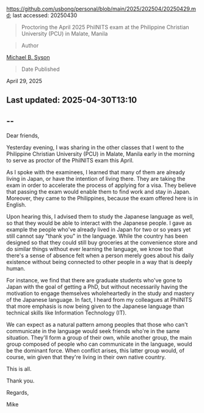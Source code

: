 https://github.com/usbong/personal/blob/main/2025/202504/20250429.md; last accessed: 20250430

> Proctoring the April 2025 PhilNITS exam at the Philippine Christian University (PCU) in Malate, Manila

> Author

[Michael B. Syson](https://www.linkedin.com/in/michaelsyson/)

> Date Published

April 29, 2025

## Last updated: 2025-04-30T13:10


## --


Dear friends,

Yesterday evening, I was sharing in the other classes that I went to the Philippine Christian University (PCU) in Malate, Manila early in the morning to serve as proctor of the PhilNITS exam this April. 

As I spoke with the examinees, I learned that many of them are already living in Japan, or have the intention of living there. They are taking the exam in order to accelerate the process of applying for a visa. They believe that passing the exam would enable them to find work and stay in Japan. Moreover, they came to the Philippines, because the exam offered here is in English. 

Upon hearing this, I advised them to study the Japanese language as well, so that they would be able to interact with the Japanese people. I gave as example the people who've already lived in Japan for two or so years yet still cannot say "thank you" in the language. While the country has been designed so that they could still buy groceries at the convenience store and do similar things without ever learning the language, we know too that there's a sense of absence felt when a person merely goes about his daily existence without being connected to other people in a way that is deeply human. 

For instance, we find that there are graduate students who've gone to Japan with the goal of getting a PhD, but without necessarily having the motivation to engage themselves wholeheartedly in the study and mastery of the Japanese language. In fact, I heard from my colleagues at PhilNITS that more emphasis is now being given to the Japanese language than technical skills like Information Technology (IT). 

We can expect as a natural pattern among peoples that those who can't communicate in the language would seek friends who're in the same situation. They'll form a group of their own, while another group, the main group composed of people who can communicate in the language, would be the dominant force. When conflict arises, this latter group would, of course, win given that they're living in their own native country.

This is all.

Thank you.

Regards,

Mike

